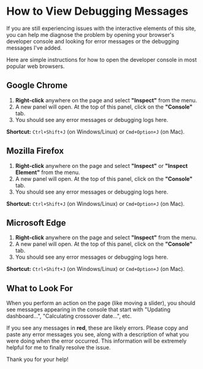 # How to View Debugging Messages

If you are still experiencing issues with the interactive elements of this site, you can help me diagnose the problem by opening your browser's developer console and looking for error messages or the debugging messages I've added.

Here are simple instructions for how to open the developer console in most popular web browsers.

## Google Chrome

1.  **Right-click** anywhere on the page and select **"Inspect"** from the menu.
2.  A new panel will open. At the top of this panel, click on the **"Console"** tab.
3.  You should see any error messages or debugging logs here.

**Shortcut:** `Ctrl+Shift+J` (on Windows/Linux) or `Cmd+Option+J` (on Mac).

## Mozilla Firefox

1.  **Right-click** anywhere on the page and select **"Inspect"** or **"Inspect Element"** from the menu.
2.  A new panel will open. At the top of this panel, click on the **"Console"** tab.
3.  You should see any error messages or debugging logs here.

**Shortcut:** `Ctrl+Shift+J` (on Windows/Linux) or `Cmd+Option+J` (on Mac).

## Microsoft Edge

1.  **Right-click** anywhere on the page and select **"Inspect"** from the menu.
2.  A new panel will open. At the top of this panel, click on the **"Console"** tab.
3.  You should see any error messages or debugging logs here.

**Shortcut:** `Ctrl+Shift+J` (on Windows/Linux) or `Cmd+Option+J` (on Mac).

## What to Look For

When you perform an action on the page (like moving a slider), you should see messages appearing in the console that start with "Updating dashboard...", "Calculating crossover date...", etc.

If you see any messages in **red**, these are likely errors. Please copy and paste any error messages you see, along with a description of what you were doing when the error occurred. This information will be extremely helpful for me to finally resolve the issue.

Thank you for your help!
